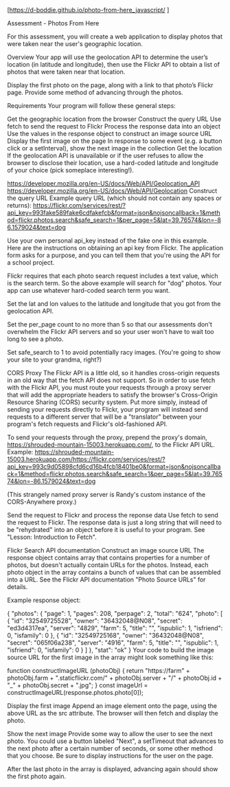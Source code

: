 [https://d-boddie.github.io/photo-from-here_javascript/ ]

Assessment - Photos From Here

For this assessment, you will create a web application to display photos that were taken near the user's geographic location.

Overview
Your app will use the geolocation API to determine the user’s location (in latitude and longitude), then use the Flickr API to obtain a list of photos that were taken near that location.

Display the first photo on the page, along with a link to that photo’s Flickr page. Provide some method of advancing through the photos.

Requirements
Your program will follow these general steps:

Get the geographic location from the browser
Construct the query URL
Use fetch to send the request to Flickr
Process the response data into an object
Use the values in the response object to construct an image source URL
Display the first image on the page
In response to some event (e.g. a button click or a setInterval), show the next image in the collection
Get the location
If the geolocation API is unavailable or if the user refuses to allow the browser to disclose their location, use a hard-coded latitude and longitude of your choice (pick someplace interesting!).

https://developer.mozilla.org/en-US/docs/Web/API/Geolocation_API
https://developer.mozilla.org/en-US/docs/Web/API/Geolocation
Construct the query URL
Example query URL (which should not contain any spaces or returns):
https://flickr.com/services/rest/?api_key=993fake589fake6cdfakefcb&format=json&nojsoncallback=1&method=flickr.photos.search&safe_search=1&per_page=5&lat=39.76574&lon=-86.1579024&text=dog

Use your own personal api_key instead of the fake one in this example. Here are the instructions on obtaining an api key from Flickr. The application form asks for a purpose, and you can tell them that you're using the API for a school project.

Flickr requires that each photo search request includes a text value, which is the search term. So the above example will search for "dog" photos. Your app can use whatever hard-coded search term you want.

Set the lat and lon values to the latitude and longitude that you got from the geolocation API.

Set the per_page count to no more than 5 so that our assessments don't overwhelm the Flickr API servers and so your user won't have to wait too long to see a photo.

Set safe_search to 1 to avoid potentially racy images. (You're going to show your site to your grandma, right?)

CORS Proxy
The Flickr API is a little old, so it handles cross-origin requests in an old way that the fetch API does not support. So in order to use fetch with the Flickr API, you must route your requests through a proxy server that will add the appropriate headers to satisfy the browser's Cross-Origin Resource Sharing (CORS) security system. Put more simply, instead of sending your requests directly to Flickr, your program will instead send requests to a different server that will be a "translator" between your program's fetch requests and Flickr's old-fashioned API.

To send your requests through the proxy, prepend the proxy's domain, https://shrouded-mountain-15003.herokuapp.com/, to the Flickr API URL. Example: https://shrouded-mountain-15003.herokuapp.com/https://flickr.com/services/rest/?api_key=993c9d05898cfd6cd16b4fcb18401be0&format=json&nojsoncallback=1&method=flickr.photos.search&safe_search=1&per_page=5&lat=39.76574&lon=-86.1579024&text=dog

(This strangely named proxy server is Randy's custom instance of the CORS-Anywhere proxy.)

Send the request to Flickr and process the reponse data
Use fetch to send the request to Flickr. The response data is just a long string that will need to be "rehydrated" into an object before it is useful to your program. See "Lesson: Introduction to Fetch".

Flickr Search API documentation
Construct an image source URL
The response object contains array that contains properties for a number of photos, but doesn't actually contain URLs for the photos. Instead, each photo object in the array contains a bunch of values that can be assembled into a URL. See the Flickr API documentation "Photo Source URLs" for details.

Example response object:

{
    "photos": {
        "page": 1,
        "pages": 208,
        "perpage": 2,
        "total": "624",
        "photo": [
            {
                "id": "32549725528",
                "owner": "36432048@N08",
                "secret": "ed3d4317ea",
                "server": "4829",
                "farm": 5,
                "title": "",
                "ispublic": 1,
                "isfriend": 0,
                "isfamily": 0
            }, {
                "id": "32549725168",
                "owner": "36432048@N08",
                "secret": "065f06a238",
                "server": "4916",
                "farm": 5,
                "title": "",
                "ispublic": 1,
                "isfriend": 0,
                "isfamily": 0
            }
        ]
    },
    "stat": "ok"
}
Your code to build the image source URL for the first image in the array might look something like this:

function constructImageURL (photoObj) {
    return "https://farm" + photoObj.farm +
            ".staticflickr.com/" + photoObj.server +
            "/" + photoObj.id + "_" + photoObj.secret + ".jpg";
}
const imageUrl = constructImageURL(response.photos.photo[0]);

Display the first image
Append an image element onto the page, using the above URL as the src attribute. The browser will then fetch and display the photo.

Show the next image
Provide some way to allow the user to see the next photo. You could use a button labeled "Next", a setTimeout that advances to the next photo after a certain number of seconds, or some other method that you choose. Be sure to display instructions for the user on the page.

After the last photo in the array is displayed, advancing again should show the first photo again.
